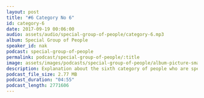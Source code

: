 ```yaml
---
layout: post
title: "#6 Category No 6"
id: category-6
date: 2017-09-19 00:06:00
audio: assets/audio/special-group-of-people/category-6.mp3
album: Special Group of People
speaker_id: nak
podcast: special-group-of-people
permalink: podcast/special-group-of-people/:title
image: assets/images/podcasts/special-group-of-people/album-picture-small.jpg
description: Explanation about the sixth category of people who are special.
podcast_file_size: 2.77 MB
podcast_duration: "04:55"
podcast_length: 2771606
---
```


